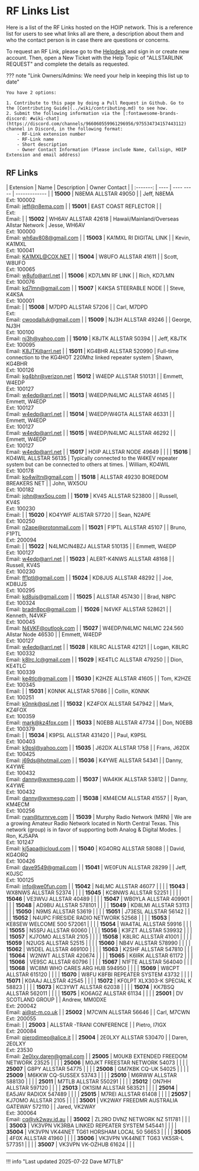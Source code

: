 # RF Links List

Here is a list of the RF Links hosted on the HOIP network. This is a reference list for users to see what links all are there, a description about them and who the contact person is in case there are questions or concerns.

To request an RF Link, please go to the [Helpdesk](https://helpdesk.hamsoverip.com/osticket/) and sign in or create new account.  Then, open a New Ticket with the Help Topic of "ALLSTARLINK REQUEST" and complete the details as requested.

??? note "Link Owners/Admins: We need your help in keeping this list up to date"

    You have 2 options:

    1. Contribute to this page by doing a Pull Request in Github. Go to the [Contributing Guide](../wiki/contributing.md) to see how.
    2. Submit the following information via the [:fontawesome-brands-discord: #wiki-chat](https://discord.com/channels/966060559961296956/975534734157443112) channel in Discord, in the following format:
        - RF-Link extension number
        - RF-Link name
        - Short description
        - Owner Contact Information (Please include Name, Callsign, HOIP Extension and email address)

## RF Links

| Extension | Name | Description | Owner Contact |
| :-------: | ---- | ----  ----- | ------------- |
| **15000** | N8EMA ALLSTAR 49050                          |  | Jeff, N8EMA<br />Ext: 100002<br />Email: <jeff@n8ema.com> |
| **15001** | EAST COAST REFLECTOR                         |  | <br />Ext: <br />Email: |
| **15002** | WH6AV ALLSTAR 42618                          | Hawaii/Mainland/Overseas Allstar Network | Jesse, WH6AV<br />Ext: 100000<br />Email: <wh6av808@gmail.com> |
| **15003** | KA1MXL RI DIGITAL LINK                       |  | Kevin, KA1MXL<br />Ext: 100041<br />Email: <KA1MXL@COX.NET> |
| **15004** | W8UFO ALLSTAR 41611                          |  | Scott, W8UFO<br />Ext: 100065<br />Email: <w8ufo@arrl.net> |
| **15006** | KD7LMN RF LINK                               |  | Rich, KD7LMN<br />Ext: 100076<br />Email: <kd7lmn@gmail.com> |
| **15007** | K4KSA STEERABLE NODE                         |  | Steve, K4KSA<br />Ext: 100001<br />Email: |
| **15008** | M7DPD ALLSTAR 57206                          |  | Carl, M7DPD<br />Ext: <br />Email: <cwoodalluk@gmail.com> |
| **15009** | NJ3H ALLSTAR 49246                           |  | George, NJ3H<br />Ext: 100100<br />Email: <nj3h@yahoo.com> |
| **15010** | K8JTK ALLSTAR 50394                          |  | Jeff, K8JTK<br />Ext: 100095<br />Email: <K8JTK@arrl.net> |
| **15011** | KG4BHR ALLSTAR 520990                        | Full-time connection to the KG4HOT 220Mhz linked repeater system | Shawn, KG4BHR<br />Ext: 100126<br />Email: <kg4bhr@verizon.net> 
| **15012** | W4EDP ALLSTAR 510131                         |  | Emmett, W4EDP<br />Ext: 100127<br />Email: <w4edp@arrl.net> |
| **15013** | W4EDP/N4LMC ALLSTAR 46145                    |  | Emmett, W4EDP<br />Ext: 100127<br />Email: <w4edp@arrl.net> |
| **15014** | W4EDP/W4GTA ALLSTAR 46331                    |  | Emmett, W4EDP<br />Ext: 100127<br />Email: <w4edp@arrl.net> |
| **15015** | W4EDP/N4LMC ALLSTAR 46292                    |  | Emmett, W4EDP<br />Ext: 100127<br />Email: <w4edp@arrl.net> |
| **15017** | HOIP ALLSTAR NODE 49649                      |  |  |
| **15016** | KO4WIL ALLSTAR 56135                         | Typically connected to the W4KEV repeater system but can be connected to others at times. | William, KO4WIL<br />Ext: 100178<br />Email: <ko4wiltn@gmail.com> |
| **15018** | ALLSTAR 49230 BOREDOM BREAKERS NET           |  | John, WX5OU<br />Ext: 100182<br />Email: <john@wx5ou.com> |
| **15019** | KV4S ALLSTAR 523800                          |  | Russell, KV4S<br />Ext: 100230<br />Email: |
| **15020** | KO4YWF ALlSTAR 57720                         |  | Sean, N2APE<br />Ext: 100250<br />Email: <n2ape@protonmail.com> |
| **15021** | F1PTL ALLSTAR 45107                          |  | Bruno, F1PTL<br />Ext: 200094<br />Email: |
| **15022** | N4LMC/N4BZJ ALLSTAR 510135                   |  | Emmett, W4EDP<br />Ext: 100127<br />Email: <w4edp@arrl.net> |
| **15023** | ALERT-K4NWS ALLSTAR 48168                    |  | Russell, KV4S<br />Ext: 100230<br />Email: <ff1ptl@gmail.com> |
| **15024** | KD8JUS ALLSTAR 48292                         |  | Joe, KD8UJS<br />Ext: 100295<br />Email: <kd8ujs@gmail.com> |
| **15025** | ALLSTAR 457430                               |  | Brad, N8PC<br />Ext: 100324<br />Email: <bradn8pc@gmail.com> |
| **15026** | N4VKF ALLSTAR 528621                         |  | Kenneth, N4VKF<br />Ext: 100045<br />Email: <N4VKF@outlook.com> |
| **15027** | W4EDP/N4LMC N4LMC 224.560 Allstar Node 46530 |  | Emmett, W4EDP<br />Ext: 100127<br />Email: <w4edp@arrl.net> |
| **15028** | K8LRC ALLSTAR 42121                          |  | Logan, K8LRC<br />Ext: 100332<br />Email: <k8lrc.lc@gmail.com> |
| **15029** | KE4TLC ALLSTAR 479250                        |  | Dion, KE4TLC<br>Ext: 100339<br />Email: <ke4tlc@gmail.com> |
| **15030** | K2HZE ALLSTAR 41605                          |  | Tom, K2HZE<br />Ext: 100345<br />Email: |
| **15031** | K0NNK ALLSTAR 57686                          |  | Collin, K0NNK<br />Ext: 100251<br />Email: <k0nnk@qsl.net> |
| **15032** | KZ4FOX ALLSTAR 547942                        |  | Mark, KZ4FOX<br />Ext: 100359<br />Email: <mark@kz4fox.com> |
| **15033** | N0EBB ALLSTAR 47734                          |  | Don, N0EBB<br />Ext: 100379<br />Email: |
| **15034** | K9PSL ALLSTAR 431420                         |  | Paul, K9PSL<br />Ext: 100403<br />Email: <k9psl@yahoo.com> |
| **15035** | J62DX ALLSTAR 1758                           |  | Frans, J62DX<br />Ext: 100425<br />Email: <j69ds@hotmail.com> |
| **15036** | K4YWE ALLSTAR 54341                          |  | Danny, K4YWE<br />Ext: 100432<br />Email: <danny@wxmesg.com> |
| **15037** | WA4KIK ALLSTAR 53812                         |  | Danny, K4YWE<br />Ext: 100432<br />Email: <danny@wxmesg.com> |
| **15038** | KM4ECM ALLSTAR 41557                         |  | Ryan, KM4ECM<br />Ext: 100256<br />Email: <ryan@turnrye.com> |
| **15039** | Murphy Radio Network (MRN)                   | We are a growing Amateur Radio Network located in North Central Texas. This network (group) is in favor of supporting both Analog & Digital Modes. | Ron, KJ5APA<br />Ext: 101247<br />Email: <kj5apa@icloud.com> |
| **15040** | KG4ORQ ALLSTAR 58088                         |  | David, KG4ORQ<br />Ext: 100426<br />Email: <dave9549@gmail.com> |
| **15041** | WE0FUN ALLSTAR 28299                         |  | Jeff, K0JSC<br />Ext: 100125<br />Email: <info@we0fun.com> |
| **15042** | N4LMC ALLSTAR 46077                          |  |  |
| **15043** | WX8NWS ALLSTAR 52374                         |  |  |
| **15045** | KC8NWS ALLSTAR 52251                         |  |  |
| **15046** | VE3WVJ ALLSTAR 40489                         |  |  |
| **15047** | WB0YLA ALLSTAR 409901                        |  |  |
| **15048** | AD9BU ALLSTAR 578101                         |  |  |
| **15049** | KD8LMI ALLSTAR 53113                         |  |  |
| **15050** | N9MS ALLSTAR 53619                           |  |  |
| **15051** | J73ESL ALLSTAR 56142                         |  |  |
| **15052** | N4UPC FIRESIDE RADIO NETWORK 52568           |  |  |
| **15053** | KE8SEW WELCOME 500 572061                    |  |  |
| **15054** | WA4TAL ALLSTAR 59916                         |  |  |
| **15055** | N5SPJ ALLSTAR 60060                          |  |  |
| **15056** | K3FZT ALLSTAR 539932                         |  |  |
| **15057** | KJ7OMO ALLSTAR 2105                          |  |  |
| **15058** | K8LRC ALLSTAR 41001                          |  |  |
| **15059** | N2UGS ALLSTAR 52515                          |  |  |
| **15060** | NB4V ALLSTAR 578990                          |  |  |
| **15062** | W5DEL ALLSTAR 469100                         |  |  |
| **15063** | K2SHF ALLSTAR 547810                         |  |  |
| **15064** | W2NWT ALLSTAR 420674                         |  |  |
| **15065** | K6IRK ALLSTAR 61172                          |  |  |
| **15066** | VE9SC ALLSTAR 60796                          |  |  |
| **15067** | N1FTE ALLSTAR 564040                         |  |  |
| **15068** | WC8MI WHO CARES ARG HUB 594950               |  |  |
| **15069** | W8CPT ALLSTAR 615120                         |  |  |
| **15070** | W8FU K8FBI REPEATER SYSTEM 43732             |  |  |
| **15071** | K0AAJ ALLSTAR 42545                          |  |  |
| **15072** | KF0LPT XLX303-K SPECIAL K 58823              |  |  |
| **15073** | KC3YWT ALLSTAR 62038                         |  |  |
| **15074** | KK7BSQ ALLSTAR 562011                        |  |  |
| **15075** | KO6AGZ ALLSTAR 61134                         |  |  |
| **25001** | DV SCOTLAND GROUP                            |  | Andrew, MM0DXE <br />Ext: 200042<br />Email: <ai@st-m.co.uk> |
| **25002** | M7CWN ALLSTAR 56646                          |  | Carl, M7CWN<br />Ext: 200055<br />Email: |
| **25003** | ALLSTAR -TRANI CONFERENCE                    |  | Pietro, I7IGX<br />Ext: 200084<br />Email: <pierodimeo@alice.it> |
| **25004** | 2E0LXY ALLSTAR 530470                        |  | Daren, 2E0LXY<br />Ext: 23530<br />Email: <2e0lxy.daren@gmail.com> |
| **25005** | M0UKB EXTENDED FREEDOM NETWORK 23525         |  |  |
| **25006** | M0JKT FREESTAR NETWORK 54073                 |  |  |
| **25007** | G8PY ALLSTAR 54775                           |  |  |
| **25008** | GM7KBK CQ-UK 54025                           |  |  |
| **25009** | M6KKW CQ-SUSSEX 53743                        |  |  |
| **25010** | M6RWW ALLSTAR 588130                         |  |  |
| **25011** | M7TLB ALLSTAR 550291                         |  |  |
| **25012** | ON7HH ALLSTAR 597120                         |  |  |
| **25013** | OK1SIM ALLSTAR 583521                        |  |  |
| **25014** | EA5JAV RADIOX 547489                         |  |  |
| **25015** | M7REI ALLSTAR 61408                          |  |  |
| **25057** | KJ7OMO ALLSTAR 2105                          |  |  |
| **35001** | VK2WAY FREEDMR AUSTRALIA GATEWAY 572110      |  | Jared, VK2WAY<br />Ext: 300064<br />Email: <cq@vk2way.id.au> |
| **35002** | ZL2RO DVNZ NETWORK NZ 511781                 |  |  |
| **35003** | VK3VPN VK3RBA LINKED REPEATER SYSTEM 545441  |  |  |
| **35004** | VK3VPN VK44NET TG61 HORSHAM LOCAL 50 56653   |  |  |
| **35005** | 4F0X ALLSTAR 41960                           |  |  |
| **35006** | VK3VPN VK44NET TG63 VK5SR-L 577351           |  |  |
| **35007** | VK3VPN VK-OZHUB 61624                        |  |  |

---

!!! info "Last updated 2025-07-22 Dave M7TLB"
